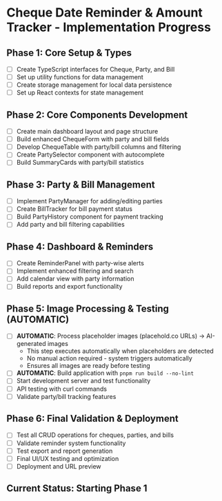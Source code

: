 # Cheque Date Reminder & Amount Tracker - Implementation Progress

## Phase 1: Core Setup & Types
- [ ] Create TypeScript interfaces for Cheque, Party, and Bill
- [ ] Set up utility functions for data management
- [ ] Create storage management for local data persistence
- [ ] Set up React contexts for state management

## Phase 2: Core Components Development  
- [ ] Create main dashboard layout and page structure
- [ ] Build enhanced ChequeForm with party and bill fields
- [ ] Develop ChequeTable with party/bill columns and filtering
- [ ] Create PartySelector component with autocomplete
- [ ] Build SummaryCards with party/bill statistics

## Phase 3: Party & Bill Management
- [ ] Implement PartyManager for adding/editing parties
- [ ] Create BillTracker for bill payment status
- [ ] Build PartyHistory component for payment tracking
- [ ] Add party and bill filtering capabilities

## Phase 4: Dashboard & Reminders
- [ ] Create ReminderPanel with party-wise alerts
- [ ] Implement enhanced filtering and search
- [ ] Add calendar view with party information
- [ ] Build reports and export functionality

## Phase 5: Image Processing & Testing (AUTOMATIC)
- [ ] **AUTOMATIC**: Process placeholder images (placehold.co URLs) → AI-generated images
  - This step executes automatically when placeholders are detected
  - No manual action required - system triggers automatically
  - Ensures all images are ready before testing
- [ ] **AUTOMATIC**: Build application with `pnpm run build --no-lint`
- [ ] Start development server and test functionality
- [ ] API testing with curl commands
- [ ] Validate party/bill tracking features

## Phase 6: Final Validation & Deployment
- [ ] Test all CRUD operations for cheques, parties, and bills
- [ ] Validate reminder system functionality
- [ ] Test export and report generation
- [ ] Final UI/UX testing and optimization
- [ ] Deployment and URL preview

## Current Status: Starting Phase 1